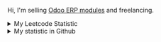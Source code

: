 Hi, I'm selling [Odoo ERP modules](https://apps.odoo.com/apps/browse?repo_maintainer_id=276647) and freelancing.

<details>
    <summary>My Leetcode Statistic</summary>
    <br/>
    <div>
        <img src="https://leetcard.jacoblin.cool/altela?ext=activity" >
    </div>
</details>


<details>
    <summary>My statistic in Github</summary>
    <div>

<br />

[![wakatime](https://wakatime.com/badge/user/38f68e85-6cc9-4ac7-986a-ffee8908ce8b.svg)](https://wakatime.com/@38f68e85-6cc9-4ac7-986a-ffee8908ce8b)

<img height="154" src="https://github-readme-stats.vercel.app/api?username=altela&count_private=true&theme=github_dark&hide_border=true&show_icons=true&include_all_commits=true&hide_rank=false&custom_title=Activity%20On%20GitHub" />
  
<img height="154" src="https://github-readme-stats.vercel.app/api/top-langs/?username=altela&layout=compact&theme=github_dark&&langs_count=10&hide_border=true&custom_title=Repository's%20Composition%20Languages" />
</div>
    
<!--START_SECTION:waka-->

```txt
Python       6 hrs 1 min     █████████████████████▓░░░   87.32 %
XML          48 mins         ███░░░░░░░░░░░░░░░░░░░░░░   11.74 %
textmate     3 mins          ▒░░░░░░░░░░░░░░░░░░░░░░░░   00.84 %
JavaScript   0 secs          ░░░░░░░░░░░░░░░░░░░░░░░░░   00.10 %
Text         0 secs          ░░░░░░░░░░░░░░░░░░░░░░░░░   00.01 %
```

<!--END_SECTION:waka-->

</details>
<!-- Waka documentation : https://medium.com/@JakenH/show-off-your-coding-stats-on-your-github-profile-using-wakatime-ce3ceb1063b5 -->

